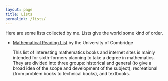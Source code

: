 ```yaml
---
layout: page
title: Lists
permalink: /lists/
---
```

Here are some lists collected by me. Lists give the world some kind of order.

- [Mathematical Reading List](https://www.maths.cam.ac.uk/undergrad/admissions/files/reading-list.pdf) by the University of Combridge

  This list of interesting mathematics books and internet sites is mainly intended for sixth-formers planning to take a degree in mathematics. They are divided into three groups: historical and general (to give a broad idea of the scope and development of the subject), recreational (from problem books to technical books), and textbooks.

